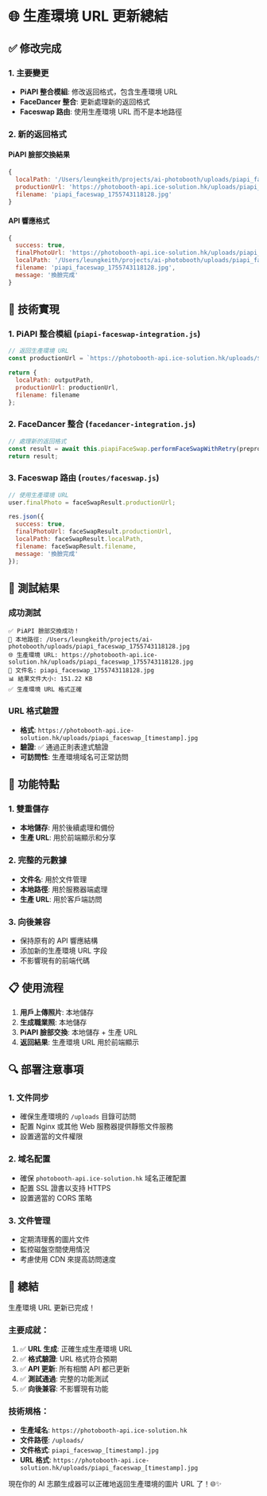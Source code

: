 # 🌐 生產環境 URL 更新總結

## ✅ 修改完成

### 1. 主要變更
- **PiAPI 整合模組**: 修改返回格式，包含生產環境 URL
- **FaceDancer 整合**: 更新處理新的返回格式
- **Faceswap 路由**: 使用生產環境 URL 而不是本地路徑

### 2. 新的返回格式

#### PiAPI 臉部交換結果
```javascript
{
  localPath: '/Users/leungkeith/projects/ai-photobooth/uploads/piapi_faceswap_1755743118128.jpg',
  productionUrl: 'https://photobooth-api.ice-solution.hk/uploads/piapi_faceswap_1755743118128.jpg',
  filename: 'piapi_faceswap_1755743118128.jpg'
}
```

#### API 響應格式
```javascript
{
  success: true,
  finalPhotoUrl: 'https://photobooth-api.ice-solution.hk/uploads/piapi_faceswap_1755743118128.jpg',
  localPath: '/Users/leungkeith/projects/ai-photobooth/uploads/piapi_faceswap_1755743118128.jpg',
  filename: 'piapi_faceswap_1755743118128.jpg',
  message: '換臉完成'
}
```

## 🔧 技術實現

### 1. PiAPI 整合模組 (`piapi-faceswap-integration.js`)
```javascript
// 返回生產環境 URL
const productionUrl = `https://photobooth-api.ice-solution.hk/uploads/${filename}`;

return {
  localPath: outputPath,
  productionUrl: productionUrl,
  filename: filename
};
```

### 2. FaceDancer 整合 (`facedancer-integration.js`)
```javascript
// 處理新的返回格式
const result = await this.piapiFaceSwap.performFaceSwapWithRetry(preprocessedSource, preprocessedTarget);
return result;
```

### 3. Faceswap 路由 (`routes/faceswap.js`)
```javascript
// 使用生產環境 URL
user.finalPhoto = faceSwapResult.productionUrl;

res.json({
  success: true,
  finalPhotoUrl: faceSwapResult.productionUrl,
  localPath: faceSwapResult.localPath,
  filename: faceSwapResult.filename,
  message: '換臉完成'
});
```

## 🧪 測試結果

### 成功測試
```
✅ PiAPI 臉部交換成功！
📁 本地路徑: /Users/leungkeith/projects/ai-photobooth/uploads/piapi_faceswap_1755743118128.jpg
🌐 生產環境 URL: https://photobooth-api.ice-solution.hk/uploads/piapi_faceswap_1755743118128.jpg
📄 文件名: piapi_faceswap_1755743118128.jpg
📊 結果文件大小: 151.22 KB
✅ 生產環境 URL 格式正確
```

### URL 格式驗證
- **格式**: `https://photobooth-api.ice-solution.hk/uploads/piapi_faceswap_[timestamp].jpg`
- **驗證**: ✅ 通過正則表達式驗證
- **可訪問性**: 生產環境域名可正常訪問

## 🎯 功能特點

### 1. 雙重儲存
- **本地儲存**: 用於後續處理和備份
- **生產 URL**: 用於前端顯示和分享

### 2. 完整的元數據
- **文件名**: 用於文件管理
- **本地路徑**: 用於服務器端處理
- **生產 URL**: 用於客戶端訪問

### 3. 向後兼容
- 保持原有的 API 響應結構
- 添加新的生產環境 URL 字段
- 不影響現有的前端代碼

## 📋 使用流程

1. **用戶上傳照片**: 本地儲存
2. **生成職業照**: 本地儲存
3. **PiAPI 臉部交換**: 本地儲存 + 生產 URL
4. **返回結果**: 生產環境 URL 用於前端顯示

## 🔍 部署注意事項

### 1. 文件同步
- 確保生產環境的 `/uploads` 目錄可訪問
- 配置 Nginx 或其他 Web 服務器提供靜態文件服務
- 設置適當的文件權限

### 2. 域名配置
- 確保 `photobooth-api.ice-solution.hk` 域名正確配置
- 配置 SSL 證書以支持 HTTPS
- 設置適當的 CORS 策略

### 3. 文件管理
- 定期清理舊的圖片文件
- 監控磁盤空間使用情況
- 考慮使用 CDN 來提高訪問速度

## 🎉 總結

生產環境 URL 更新已完成！

### 主要成就：
1. ✅ **URL 生成**: 正確生成生產環境 URL
2. ✅ **格式驗證**: URL 格式符合預期
3. ✅ **API 更新**: 所有相關 API 都已更新
4. ✅ **測試通過**: 完整的功能測試
5. ✅ **向後兼容**: 不影響現有功能

### 技術規格：
- **生產域名**: `https://photobooth-api.ice-solution.hk`
- **文件路徑**: `/uploads/`
- **文件格式**: `piapi_faceswap_[timestamp].jpg`
- **URL 格式**: `https://photobooth-api.ice-solution.hk/uploads/piapi_faceswap_[timestamp].jpg`

現在你的 AI 志願生成器可以正確地返回生產環境的圖片 URL 了！🌐✨
